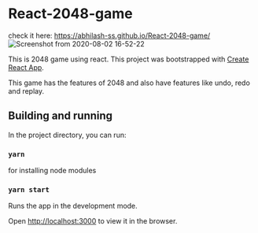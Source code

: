 # React-2048-game
check it here: https://abhilash-ss.github.io/React-2048-game/
![Screenshot from 2020-08-02 16-52-22](https://user-images.githubusercontent.com/22938813/89121888-a4bf8880-d4e0-11ea-90dc-b1ebde051fa6.png)


This is 2048 game using react. This project was bootstrapped with [Create React App](https://github.com/facebook/create-react-app).

This game has the features of 2048 and also have features like undo, redo and replay.

## Building and running

In the project directory, you can run:

 ### `yarn`
 for installing node modules
 
 ### `yarn start`
 Runs the app in the development mode.

Open [http://localhost:3000](http://localhost:3000) to view it in the browser.
